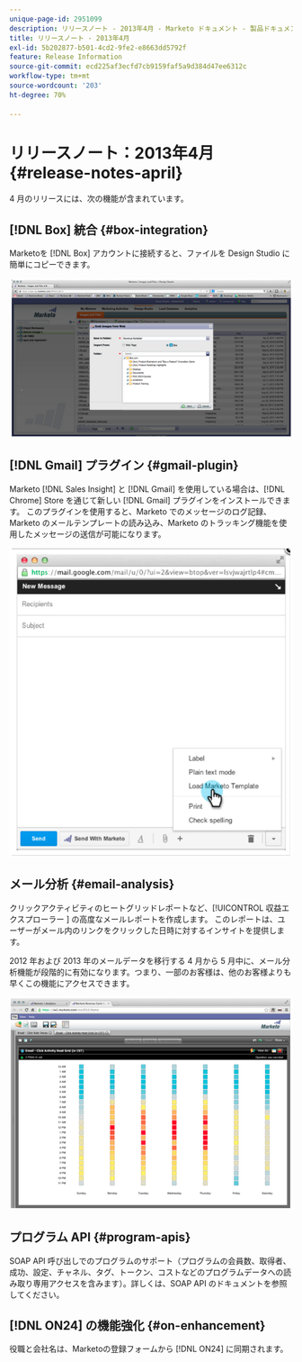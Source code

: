 ```yaml
---
unique-page-id: 2951099
description: リリースノート - 2013年4月 - Marketo ドキュメント - 製品ドキュメント
title: リリースノート - 2013年4月
exl-id: 5b202877-b501-4cd2-9fe2-e8663dd5792f
feature: Release Information
source-git-commit: ecd225af3ecfd7cb9159faf5a9d384d47ee6312c
workflow-type: tm+mt
source-wordcount: '203'
ht-degree: 70%

---
```


# リリースノート：2013年4月 {#release-notes-april}

4 月のリリースには、次の機能が含まれています。

## [!DNL Box] 統合 {#box-integration}

Marketoを [!DNL Box] アカウントに接続すると、ファイルを Design Studio に簡単にコピーできます。

![](assets/image2014-9-22-15-3a47-3a56.png)

## [!DNL Gmail] プラグイン {#gmail-plugin}

Marketo [!DNL Sales Insight] と [!DNL Gmail] を使用している場合は、[!DNL Chrome] Store を通じて新しい [!DNL Gmail] プラグインをインストールできます。 このプラグインを使用すると、Marketo でのメッセージのログ記録、Marketo のメールテンプレートの読み込み、Marketo のトラッキング機能を使用したメッセージの送信が可能になります。

![](assets/image2014-9-22-15-3a48-3a57.png)

## メール分析 {#email-analysis}

クリックアクティビティのヒートグリッドレポートなど、[!UICONTROL &#x200B; 収益エクスプローラー &#x200B;] の高度なメールレポートを作成します。 このレポートは、ユーザーがメール内のリンクをクリックした日時に対するインサイトを提供します。

2012 年および 2013 年のメールデータを移行する 4 月から 5 月中に、メール分析機能が段階的に有効になります。つまり、一部のお客様は、他のお客様よりも早くこの機能にアクセスできます。

![](assets/image2014-9-22-15-3a49-3a16.png)

## プログラム API {#program-apis}

SOAP API 呼び出しでのプログラムのサポート（プログラムの会員数、取得者、成功、設定、チャネル、タグ、トークン、コストなどのプログラムデータへの読み取り専用アクセスを含みます）。詳しくは、SOAP API のドキュメントを参照してください。

## [!DNL ON24] の機能強化 {#on-enhancement}

役職と会社名は、Marketoの登録フォームから [!DNL ON24] に同期されます。
